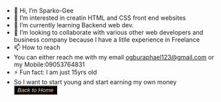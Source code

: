 - 👋 Hi, I’m Sparko-Gee
- 👀 I’m interested in creatin HTML and CSS front end websites
- 🌱 I’m currently learning Backend web dev.
- 💞️ I’m looking to collaborate with various other web developers and business company because l have a litlle experience in Freelance
- 📫 How to reach
- You can either reach me with my email ogburaphael123@gmail.com or my Mobile:09053764831
- ⚡ Fun fact: l am just 15yrs old
- So l want to start young and start earning my own money
<button type="button" style="color:darkgoldenrod; background: black; "><a href="index.html"><em style="color:navajowhite;">Back to Home</em></a></button>

